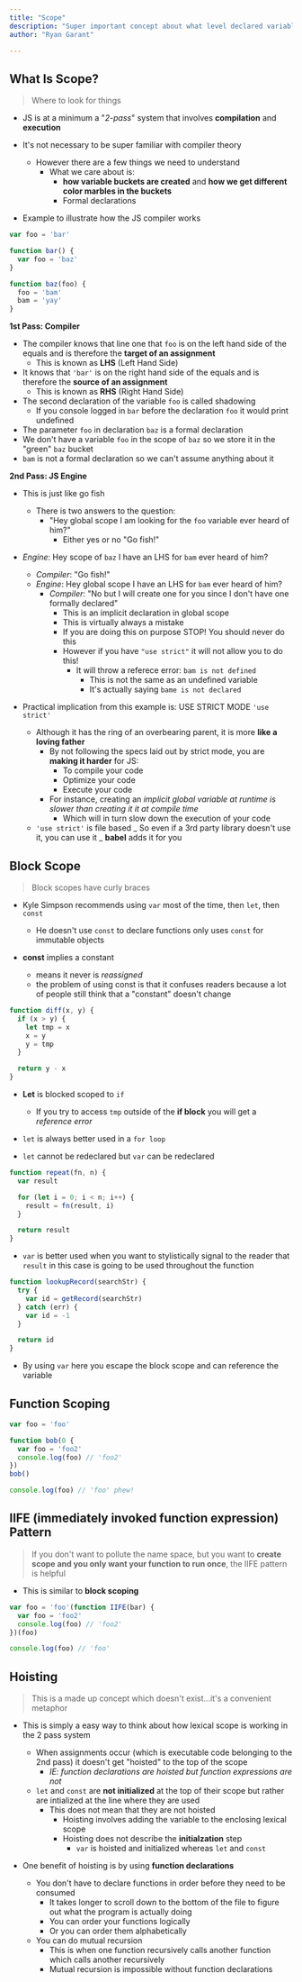 ```yaml
---
title: "Scope"
description: "Super important concept about what level declared variables can be accessed"
author: "Ryan Garant"

---
```


<article id="1">

## What Is Scope?

> Where to look for things

- JS is at a minimum a "_2-pass_" system that involves **compilation** and **execution**
- It's not necessary to be super familiar with compiler theory

  - However there are a few things we need to understand
    - What we care about is:
      - **how variable buckets are created** and **how we get different color marbles in the buckets**
      - Formal declarations

- Example to illustrate how the JS compiler works

```js
var foo = 'bar'

function bar() {
  var foo = 'baz'
}

function baz(foo) {
  foo = 'bam'
  bam = 'yay'
}
```

**1st Pass: Compiler**

- The compiler knows that line one that `foo` is on the left hand side of the equals and is therefore the **target of an assignment**
  - This is known as **LHS** (Left Hand Side)
- It knows that `'bar'` is on the right hand side of the equals and is therefore the **source of an assignment**
  - This is known as **RHS** (Right Hand Side)
- The second declaration of the variable `foo` is called shadowing
  - If you console logged in `bar` before the declaration `foo` it would print undefined
- The parameter `foo` in declaration `baz` is a formal declaration
- We don't have a variable `foo` in the scope of `baz` so we store it in the "green" `baz` bucket
- `bam` is not a formal declaration so we can't assume anything about it

**2nd Pass: JS Engine**

- This is just like go fish
  - There is two answers to the question:
    - "Hey global scope I am looking for the `foo` variable ever heard of him?"
      - Either yes or no "Go fish!"
- _Engine_: Hey scope of `baz` I have an LHS for `bam` ever heard of him?

  - _Compiler_: "Go fish!"
  - _Engine_: Hey global scope I have an LHS for `bam` ever heard of him?
    - _Compiler_: "No but I will create one for you since I don't have one formally declared"
      - This is an implicit declaration in global scope
      - This is virtually always a mistake
      - If you are doing this on purpose STOP! You should never do this
      - However if you have `"use strict"` it will not allow you to do this!
        - It will throw a referece error: `bam is not defined`
          - This is not the same as an undefined variable
          - It's actually saying `bame is not declared`

- Practical implication from this example is: USE STRICT MODE `'use strict'`
  - Although it has the ring of an overbearing parent, it is more **like a loving father**
    - By not following the specs laid out by strict mode, you are **making it harder** for JS:
      - To compile your code
      - Optimize your code
      - Execute your code
    - For instance, creating an _implicit global variable at runtime is slower than creating it it at compile time_
      - Which will in turn slow down the execution of your code
  - `'use strict'` is file based
    _ So even if a 3rd party library doesn't use it, you can use it
    _ **babel** adds it for you
    </article>

<article id="2">

## Block Scope

> Block scopes have curly braces

- Kyle Simpson recommends using `var` most of the time, then `let`, then `const`

  - He doesn't use `const` to declare functions only uses `const` for immutable objects

- **const** implies a constant
  - means it never is _reassigned_
  - the problem of using const is that it confuses readers because a lot of people still think that a "constant" doesn't change

```js
function diff(x, y) {
  if (x > y) {
    let tmp = x
    x = y
    y = tmp
  }

  return y - x
}
```

- **Let** is blocked scoped to `if`

  - If you try to access `tmp` outside of the **if block** you will get a _reference error_

- `let` is always better used in a `for loop`
- `let` cannot be redeclared but `var` can be redeclared

```js
function repeat(fn, n) {
  var result

  for (let i = 0; i < n; i++) {
    result = fn(result, i)
  }

  return result
}
```

- `var` is better used when you want to stylistically signal to the reader that `result` in this case is going to be used throughout the function

```js
function lookupRecord(searchStr) {
  try {
    var id = getRecord(searchStr)
  } catch (err) {
    var id = -1
  }

  return id
}
```

- By using `var` here you escape the block scope and can reference the variable

</article>

<article id="3">

## Function Scoping

```js
var foo = 'foo'

function bob(0 {
  var foo = 'foo2'
  console.log(foo) // 'foo2'
})
bob()

console.log(foo) // 'foo' phew!
```

</article>

<article id="4">

## IIFE (immediately invoked function expression) Pattern

> If you don't want to pollute the name space, but you want to **create scope and you only want your function to run once**, the IIFE pattern is helpful

- This is similar to **block scoping**

```js
var foo = 'foo'(function IIFE(bar) {
  var foo = 'foo2'
  console.log(foo) // 'foo2'
})(foo)

console.log(foo) // 'foo'
```

</article>

<article id="5">

## Hoisting

> This is a made up concept which doesn't exist...it's a convenient metaphor

- This is simply a easy way to think about how lexical scope is working in the 2 pass system

  - When assignments occur (which is executable code belonging to the 2nd pass) it doesn't get "hoisted" to the top of the scope
    - _IE: function declarations are hoisted but function expressions are not_
  - `let` and `const` are **not initialized** at the top of their scope but rather are intialized at the line where they are used
    - This does not mean that they are not hoisted
      - Hoisting involves adding the variable to the enclosing lexical scope
      - Hoisting does not describe the **initialzation** step
        - `var` is hoisted and initialized whereas `let` and `const`

- One benefit of hoisting is by using **function declarations**
  - You don't have to declare functions in order before they need to be consumed
    - It takes longer to scroll down to the bottom of the file to figure out what the program is actually doing
    - You can order your functions logically
    - Or you can order them alphabetically
  - You can do mutual recursion
    - This is when one function recursively calls another function which calls another recursively
    - Mutual recursion is impossible without function declarations

</article>
